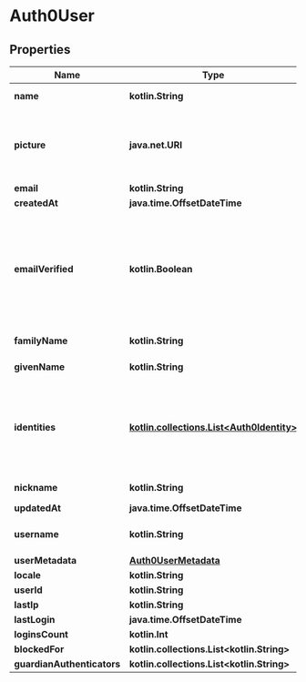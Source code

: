 
# Auth0User

## Properties
Name | Type | Description | Notes
------------ | ------------- | ------------- | -------------
**name** | **kotlin.String** |  User&#39;s full name. |  [optional]
**picture** | **java.net.URI** | mapped from picture.URL pointing to the user&#39;s profile picture.  |  [optional]
**email** | **kotlin.String** |  |  [optional]
**createdAt** | **java.time.OffsetDateTime** |  |  [optional]
**emailVerified** | **kotlin.Boolean** | Indicates whether the user has verified their email address. Mapped from email_verified -&gt; emailVerified. |  [optional]
**familyName** | **kotlin.String** | User&#39;s family name. |  [optional]
**givenName** | **kotlin.String** | User&#39;s given name.  |  [optional]
**identities** | [**kotlin.collections.List&lt;Auth0Identity&gt;**](Auth0Identity) | Contains info retrieved from the identity provider with which the user originally authenticates. |  [optional]
**nickname** | **kotlin.String** | User&#39;s nickname.  |  [optional]
**updatedAt** | **java.time.OffsetDateTime** |  |  [optional]
**username** | **kotlin.String** |  (unique) User&#39;s username.   |  [optional]
**userMetadata** | [**Auth0UserMetadata**](Auth0UserMetadata) |  |  [optional]
**locale** | **kotlin.String** |  |  [optional]
**userId** | **kotlin.String** |  |  [optional]
**lastIp** | **kotlin.String** |  |  [optional]
**lastLogin** | **java.time.OffsetDateTime** |  |  [optional]
**loginsCount** | **kotlin.Int** |  |  [optional]
**blockedFor** | **kotlin.collections.List&lt;kotlin.String&gt;** |  |  [optional]
**guardianAuthenticators** | **kotlin.collections.List&lt;kotlin.String&gt;** |  |  [optional]



